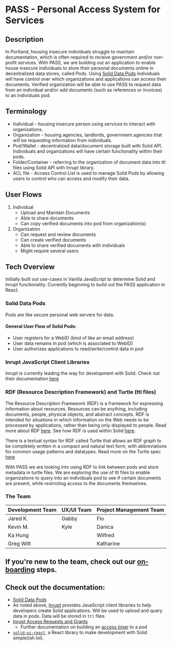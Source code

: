 # PASS - Personal Access System for Services

## Description

In Portland, housing insecure individuals struggle to maintain documentation, which is often required to receive government and/or non-profit services. With PASS, we are building out an application to enable house insecure individuals to store their personal documents online in decentralized data stores, called Pods. Using [Solid Data Pods](https://solidproject.org/) individuals will have control over which organizations and applications can access their documents. Verified organization will be able to use PASS to request data from an individual and/or add documents (such as references or invoices) to an individuals pod.

## Terminology

- Individual - housing insecure person using services to interact with organizations.
- Organization - housing agencies, landlords, government agencies that will be requesting information from individuals.
- Pod/Wallet - decentralized data/document storage built with Solid API. Individuals and organizations will have certain functionality within their pods.
- Folder/Container - referring to the organization of document data into ttl files using Solid API with Inrupt library.
- ACL file - Access Control List is used to manage Solid Pods by allowing users to control who can access and modify their data.

## User Flows

1. Individual
   - Upload and Maintain Documents
   - Able to share documents
   - Can copy verified documents into pod from organization(s)
2. Organization
   - Can request and review documents
   - Can create verified documents
   - Able to share verified documents with individuals
   - Might require several users

## Tech Overview

Initially built out use-cases in Vanilla JavaScript to determine Solid and Inrupt functionality. Currently beginning to build out the PASS application in React.

### Solid Data Pods

Pods are like secure personal web servers for data.

#### General User Flow of Solid Pods:

- User registers for a WebID (kind of like an email address)
- User data remains in pod (which is associated to WebID)
- User authorizes applications to read/write/control data in pod

### Inrupt JavaScript Client Libraries

Inrupt is currently leading the way for development with Solid. Check out their documentation [here](https://docs.inrupt.com/developer-tools/javascript/client-libraries/)

### RDF (Resource Description Framework) and Turtle (ttl files)

The Resource Description Framework (RDF) is a framework for expressing information about resources. Resources can be anything, including documents, people, physical objects, and abstract concepts. RDF is intended for situations in which information on the Web needs to be processed by applications, rather than being only displayed to people. Read more about RDF [here](https://www.w3.org/TR/rdf11-primer/). See how RDF is used within Solid [here](https://solidproject.org/developers/vocabularies/well-known/core).

There is a textual syntax for RDF called Turtle that allows an RDF graph to be completely written in a compact and natural text form, with abbreviations for common usage patterns and datatypes. Read more on the Turtle spec [here](https://www.w3.org/TR/turtle/)

With PASS we are looking into using RDF to link between pods and store metadata in turtle files. We are exploring the use of ttl files to enable organizations to query into an individuals pod to see if certain documents are present, while restricting access to the documents themselves.

### The Team

| Development Team | UX/UI Team | Project Management Team |
| ---------------- | ---------- | ----------------------- |
| Jared K.         | Gabby      | Flo                     |
| Kevin M.         | Kyle       | Danica                  |
| Ka Hung          |            | Wilfred                 |
| Greg Witt        |            | Katharine               |

## If you're new to the team, check out our [on-boarding](CONTRIBUTING.md) steps.

## Check out the documentation:

- [Solid Data Pods](https://solidproject.org/developers/tutorials/getting-started)
- As noted above, [Inrupt](https://docs.inrupt.com/developer-tools/javascript/client-libraries/) provides JavaScript client libraries to help developers create Solid applications. Will be used to upload and query data in pods. Data will be stored in `ttl` files.
- [Inrupt Access Requests and Grants](https://docs.inrupt.com/ess/latest/security/access-requests-grants/)
  - Further documentation on building an [access timer](https://solid.github.io/data-interoperability-panel/specification/#access-authorization%E2%91%A0) to a pod
- [`solid-ui-react`](https://solid-ui-react.docs.inrupt.com/?path=/story/intro--page), a React library to make development with Solid simple(ish lol).
